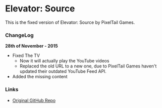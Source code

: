 Elevator: Source
================

This is the fixed version of Elevator: Source by PixelTail Games.

### ChangeLog ###

**28th of November - 2015**
- Fixed The TV
	- Now it will actually play the YouTube videos
	- Replaced the old URL to a new one, due to PixelTail Games haven't updated their outdated YouTube Feed API.
- Added the missing content

### Links ###

* [Original GitHub Repo](https://github.com/pixeltailgames/elevator-source)